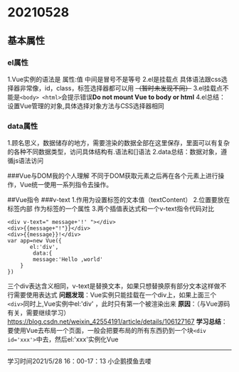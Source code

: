 # 20210528
## 基本属性
### el属性
1.Vue实例的语法是 属性:值 中间是冒号不是等号
2.el是挂载点 具体语法跟css选择器非常像，id，class，标签选择器都可以用 ~~（暂时未发现不同）~~
3.el挂载点不能是`<body> <html>`会提示错误**Do not mount Vue to body or html**
4.el总结：设置Vue管理的对象,具体选择对象方法与CSS选择器相同

### data属性
1.顾名思义，数据储存的地方，需要渲染的数据全部在这里保存，里面可以有复杂的各种不同数据类型，访问具体结构有.语法和[]语法
2.data总结：数据对象，遵循js语法访问

###Vue与DOM我的个人理解
不同于DOM获取元素之后再在各个元素上进行操作，Vue统一使用一系列指令去操作。

##Vue指令
###v-text
1.作用为设置标签的文本值（textContent）
2.位置要放在标签内部 作为标签的一个属性
3.两个插值表达式和一个v-text指令代码对比
```
<div v-text=" message+'!' "></div>
<div>{{message+"!"}}</div>
<div>{{message}}!</div>
var app=new Vue({
       el:'div',
        data:{
        message:'Hello ,world'
    }
})
```
三个div表达含义相同，v-text是替换文本，如果只想替换原有部分文本这样做不行需要使用表达式
**问题发现**：Vue实例只能挂载在一个div上，如果上面三个`<div>`同时上,Vue实例中el:'div' ，此时只有第一个被渲染出来
**原因**：（与Vue源码有关，需要继续学习）https://blog.csdn.net/weixin_42554191/article/details/106127167
**学习总结**：要使用Vue去布局一个页面，一般会把要布局的所有东西扔到一个块`<div id='xxx'>`中去，然后el:'xxx'实例化Vue

---
学习时间2021/5/28 16：00-17：13
小企鹅摸鱼去喽
